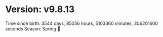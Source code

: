 # Version: v9.8.13
Time since birth: 3544 days, 85056 hours, 5103360 minutes, 306201600 seconds
Season: Spring 🌸
